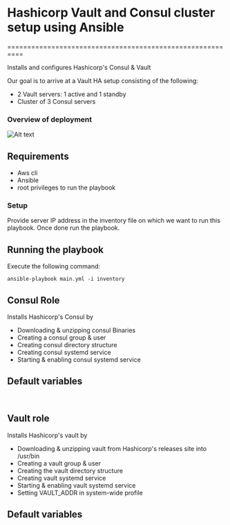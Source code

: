 # Hashicorp Vault and Consul cluster setup using Ansible
==========================================================

Installs and configures Hashicorp's Consul & Vault

Our goal is to arrive at a Vault HA setup consisting of the following:

* 2 Vault servers: 1 active and 1 standby
* Cluster of 3 Consul servers

### Overview of deployment
![Alt text](https://d33wubrfki0l68.cloudfront.net/ec1b3f53bb1180cb00526bad056773f25c3d251a/f2075/img/vault-ha-consul.png "Overview of deployment")


Requirements
------------

* Aws cli
* Ansible 
* root privileges to run the playbook

### Setup

Provide server IP address in the inventory file on which we want to run this playbook. Once done run the playbook.


## Running the playbook
Execute the  following command:

```
ansible-playbook main.yml -i inventory
```

## Consul Role
Installs Hashicorp's Consul by
* Downloading & unzipping consul Binaries
* Creating a consul group & user
* Creating consul directory structure
* Creating consul systemd service
* Starting & enabling consul systemd service

Default variables
-------
```


```

## Vault role
Installs Hashicorp's vault by
* Downloading & unzipping vault from Hashicorp's releases site into /usr/bin
* Creating a vault group & user
* Creating the vault directory structure
* Creating vault systemd service
* Starting & enabling vault systemd service
* Setting VAULT_ADDR in system-wide profile

Default variables
--------

```


```

